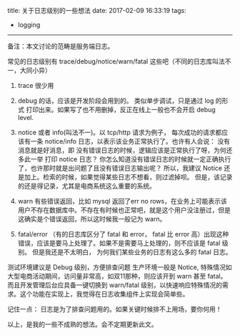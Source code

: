 title: 关于日志级别的一些想法
date: 2017-02-09 16:33:19
tags:
- logging
---


备注：本文讨论的范畴是服务端日志。

常见的日志级别有 trace/debug/notice/warn/fatal 这些吧（不同的日志库叫法不一，大同小异）

1. trace 很少用
2. debug 的话，应该是开发阶段会用到的。 类似单步调试，只是通过 log 的形式 打印出来。如果写了也不用删掉，反正在线上一般也不会开启 debug level.

3. notice 或者 info(叫法不一)。以 tcp/http 请求为例子， 每次成功的请求都应该有一条 notice/info 日志，以表示该业务正常执行了。也许有人会说： 没有消息就是好消息，即 没有错误日志的时候，逻辑应该是正常执行了呀，为何还多此一举 打印 notice 日志？
你怎么知道没有错误日志的时候就一定正确执行了，也许那时就是出问题了且没有错误日志输出呢？ 所以，我建议 Notice 还是加上。检索的时候，如果觉得某些日志不想看，则过滤掉呗。 但是，该记录的还是得记录，尤其是电商系统这么重要的系统。

3. warn  有些错误返回，比如 mysql 返回了err no rows，在业务上可能表示该用户不存在数据库中。不存在有时候也正常吧，就是这个用户没注册过，但是这确实是个错误返回，所以这时候我一般记为 warn。 
4. fatal/error （有的日志库区分了 fatal 和 error， fatal 比 error 高）出现这种错误，应该是要马上处理了。如果不是需要马上处理的，则不应该是 fatal 级别。 但是我还是不太明白， 为何我们某些业务的日志有这么多的 fatal 日志。

测试环境建议是 Debug 级别，方便排查问题
生产环境一般是 Notice, 特殊情况如大型电商活动期间，访问量非常高，如双11那种，则应该开到 warn 甚至 fatal。
而且开发管理后台应具备一键切换到 warn/fatal 级别，以快速响应特殊情况的需求。这个功能在实现上，我觉得在日志收集组件上实现会简单些。

记住一点： 日志是为了排查问题用的。如果关键时候排不上用场，要你何用！


以上，是我的一些不成熟的想法。会不定期更新此文。








